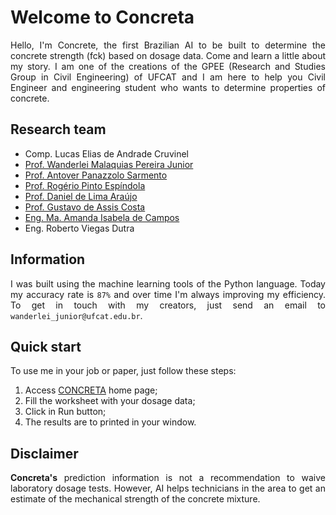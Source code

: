 <h1>Welcome to Concreta</h1>

<p align="justify">
Hello, I'm Concrete, the first Brazilian AI to be built to determine the concrete strength (fck) based on dosage data. Come and learn a little about my story. I am one of the creations of the GPEE (Research and Studies Group in Civil Engineering) of UFCAT and I am here to help you Civil Engineer and engineering student who wants to determine properties of concrete.
</p>

<h2>Research team</h2>

<ul>
  <li><a href="" target="_blank"></a>Comp. Lucas Elias de Andrade Cruvinel</li>
  <li><a href="http://lattes.cnpq.br/2268506213083114" target="_blank">Prof. Wanderlei Malaquias Pereira Junior</a></li>
  <li><a href="http://lattes.cnpq.br/4025685702530313" target="_blank">Prof. Antover Panazzolo Sarmento</a></li>
  <li><a href="http://lattes.cnpq.br/8968151880884493" target="_blank">Prof. Rogério Pinto Espíndola</a></li>
  <li><a href="http://lattes.cnpq.br/8801080897723883" target="_blank">Prof. Daniel de Lima Araújo</a></li>
  <li><a href="http://lattes.cnpq.br/1543798708473666" target="_blank">Prof. Gustavo de Assis Costa</a></li>
  <li><a href="http://lattes.cnpq.br/0348866215558920" target="_blank">Eng. Ma. Amanda Isabela de Campos</a></li>
  <li><a href="" target="_blank"></a>Eng. Roberto Viegas Dutra</li>
</ul>

<h2>Information</h2>   
<p align="justify">
I was built using the machine learning tools of the Python language. Today my accuracy rate is <code>87%</code> and over time I'm always improving my efficiency. To get in touch with my creators, just send an email to <code>wanderlei_junior@ufcat.edu.br</code>. 
</p>

<h2>Quick start</h2>
<p align="justify">
To use me in your job or paper, just follow these steps:<br> 

<ol>
  <li>Access <a href="https://robertoviegas-concreta-app-5uef27.streamlit.app/" target="_blank">CONCRETA</a> home page;</li>
  <li>Fill the worksheet with your dosage data;</li>
  <li>Click in Run button;</li>
  <li>The results are to printed in your window.</li>
</ol>  

<!--
<ol>
  <li>Download pre-trained <a href="https://github.com/wmpjrufg/Concreta/tree/gh-pages/_data/model" target="_blank">model</a> (<code>model.sav</code> and <code>scale.sav</code> files);</li>
  <li>Download pre-trained <a href="https://github.com/wmpjrufg/Concreta/tree/gh-pages/_data/model" target="_blank">model</a> (<code>model.sav</code> and <code>scale.sav</code> files);</li>
  <li>Open a new <a href="https://colab.research.google.com" target="_blank">Google Colab project</a> and upload <a href="https://drive.google.com/drive/folders/1reR2inVWJoU_cZ5VZvz3-A_q7wHMizJD?usp=sharing" target="_blank">example</a> notebook;</li>
  <li>Fill in the <a href="https://github.com/wmpjrufg/Concreta/tree/gh-pages/_data/input%20data" target="_blank"> worksheet</a> with your dosage data;</li>
  <li>Upload input data in notebook jupyter;</li>
  <li>Upload pre-trained (<code>.sav</code> files) in notebook jupyter;</li>
  <li>Upload <a href="https://drive.google.com/drive/folders/1reR2inVWJoU_cZ5VZvz3-A_q7wHMizJD?usp=sharing" target="_blank">CONCRETA</a> engine in notebook jupyter;</li>
  <li>Execute notebook jupyter and wait;</li>
  <li>The results are to printed in window.</li>
</ol>

<h4>Help to upload in Google Colab</h4>

<ol>
  <li><p align="justify">On the left-hand side of the user interface, access the file directories (last icon);
</p></li>
  <li>Click on upload;</li>
  <li><p align="justify">Choose the file you want to upload <code>–></code> click Ok <code>–></code> then click OK when the warning that says “refresh will remove uploaded things”!!! Now your file is on google colab;</p></li>
</ol>
-->

<h2>Disclaimer</h2>   
<p align="justify">
<b>Concreta's</b> prediction information is not a recommendation to waive laboratory dosage tests. However, AI helps technicians in the area to get an estimate of the mechanical strength of the concrete mixture.
</p>
